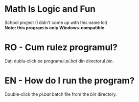 # Math Is Logic and Fun
School project (I didn't come up with this name lol)  
**Note: this program is only Windows-compatible.**
# RO - Cum rulez programul?
Dați dublu-click pe programul _pi.bat_ din directorul _bin_.
# EN - How do I run the program?
Double-click the _pi.bat_ batch file from the _bin_ directory.
